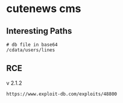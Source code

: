 # cutenews cms

## Interesting Paths

```
# db file in base64
/cdata/users/lines
```

## RCE

v 2.1.2

```
https://www.exploit-db.com/exploits/48800
```
